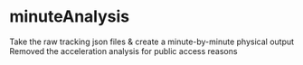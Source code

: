 # minuteAnalysis
 Take the raw tracking json files & create a minute-by-minute physical output
 Removed the acceleration analysis for public access reasons
